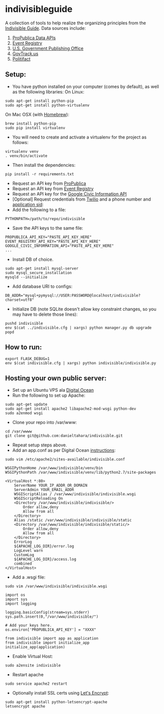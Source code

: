# indivisibleguide

A collection of tools to help realize the organizing principles from the [Indivisible Guide](
https://www.indivisibleguide.com/). Data sources include:

1. [ProPublica Data APIs](https://www.propublica.org/datastore/apis)
2. [Event Registry](https://www.eventregistry.org)
3. [U.S. Government Publishing Office](http://memberguide.gpo.gov/)
4. [GovTrack.us](https://www.govtrack.us/)
5. [Politifact](http://www.politifact.com/)

## Setup:
* You have python installed on your computer (comes by default), as well as the following libraries:
On Linux:
~~~
sudo apt-get install python-pip
sudo apt-get install python-virtualenv
~~~
On Mac OSX (with [Homebrew](https://brew.sh/)):
~~~
brew install python-pip
sudo pip install virtualenv
~~~

* You will need to create and activate a virtualenv for the project as follows:
~~~
virtualenv venv
. venv/bin/activate
~~~

* Then install the dependencies:
~~~
pip install -r requirements.txt
~~~

* Request an API key from [ProPublica](https://www.propublica.org/datastore/api/propublica-congress-api)
* Request an API key from [Event Registry](https://www.eventregistry.org)
* Request an API key for the [Google Civic Information API](https://developers.google.com/civic-information)
* [Optional] Request credentials from [Twilio](https://www.twilio.com/) and a phone number and [application sid](https://www.twilio.com/console/voice/dev-tools/twiml-apps):
* Add the following to a file:
~~~
PYTHONPATH=/path/to/repo/indivisible
~~~
* Save the API keys to the same file:
~~~
PROPUBLICA_API_KEY="PASTE_API_KEY_HERE"
EVENT_REGISTRY_API_KEY="PASTE_API_KEY_HERE"
GOOGLE_CIVIC_INFORMATION_API="PASTE_API_KEY_HERE"
...
~~~

* Install DB of choice.
~~~
sudo apt-get install mysql-server
sudo mysql_secure_installation
mysqld --initialize
~~~

* Add database URI to configs:
~~~
DB_ADDR="mysql+pymysql://USER:PASSWORD@localhost/indivisible?charset=utf8"
~~~

* Initialize DB (note SQLite doesn't allow key constraint changes, so you may have to delete those
  lines):
~~~
pushd indivisible
env $(cat ../indivisible.cfg | xargs) python manager.py db upgrade
popd
~~~

## How to run:
~~~
export FLASK_DEBUG=1
env $(cat indivisible.cfg | xargs) python indivisible/indivisible.py
~~~

## Hosting your own public server:
* Set up an Ubuntu VPS ala [Digital Ocean](https://www.digitalocean.com/)
* Run the following to set up Apache:
~~~
sudo apt-get update
sudo apt-get install apache2 libapache2-mod-wsgi python-dev
sudo a2enmod wsgi
~~~
* Clone your repo into /var/www:
~~~
cd /var/wwww
git clone git@github.com:danieltahara/indivisible.git
~~~
* Repeat setup steps above.
* Add an app.conf as per Digital Ocean
  [instructions](https://www.digitalocean.com/community/tutorials/how-to-deploy-a-flask-application-on-an-ubuntu-vps):
~~~
sudo vim /etc/apache2/sites-available/indivisible.conf
~~~
~~~
WSGIPythonHome /var/www/indivisible/venv/bin
WSGIPythonPath /var/www/indivisible/venv/lib/python2.7/site-packages

<VirtualHost *:80>
    ServerName YOUR_IP_ADDR_OR_DOMAIN
    ServerAdmin YOUR_EMAIL_ADDR
    WSGIScriptAlias / /var/www/indivisible/indivisible.wsgi
    WSGIScriptReloading On
    <Directory /var/www/indivisible/indivisible/>
        Order allow,deny
        Allow from all
    </Directory>
    Alias /static /var/www/indivisible/indivisible/static
    <Directory /var/www/indivisible/indivisible/static/>
        Order allow,deny
        Allow from all
    </Directory>
    ErrorLog
    ${APACHE_LOG_DIR}/error.log
    LogLevel warn
    CustomLog
    ${APACHE_LOG_DIR}/access.log
    combined
</VirtualHost>
~~~
* Add a .wsgi file:
~~~
sudo vim /var/www/indivisible/indivisible.wsgi
~~~
~~~
import os
import sys
import logging

logging.basicConfig(stream=sys.stderr)
sys.path.insert(0,"/var/www/indivisible/")

# Add your keys here.
os.environ['PROPUBLICA_API_KEY'] = "XXXX"

from indivisible import app as application
from indivisible import initialize_app
initialize_app(application)
~~~
* Enable Virtual Host:
~~~
sudo a2ensite indivisible
~~~
* Restart apache
~~~
sudo service apache2 restart
~~~
* Optionally install SSL certs using [Let's Encrypt](https://certbot.eff.org/#ubuntuxenial-apache):
~~~
sudo apt-get install python-letsencrypt-apache
letsencrypt apache
~~~
